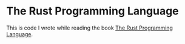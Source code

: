 # The Rust Programming Language

This is code I wrote while reading the book [The Rust Programming Language](https://doc.rust-lang.org/book/).
